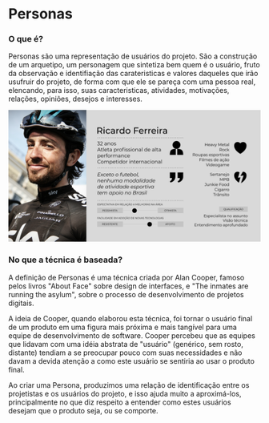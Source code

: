 # Personas

### O que é?

Personas são uma representação de usuários do projeto. São a construção de um arquetipo, um personagem que sintetiza bem quem é o usuário, fruto da observação e identifiação das carateristicas e valores daqueles que irão usufruir do projeto, de forma com que ele se pareça com uma pessoa real, elencando, para isso, suas caracteristicas, atividades, motivações, relações, opiniões, desejos e interesses.

<img src="PersonaExemplo.svg">

### No que a técnica é baseada?

A definição de Personas é uma técnica criada por Alan Cooper, famoso pelos livros "About Face" sobre design de interfaces, e "The inmates are running the asylum", sobre o processo de desenvolvimento de projetos digitais.

A ideia de Cooper, quando elaborou esta técnica, foi tornar o usuário final de um produto em uma figura mais próxima e mais tangível para uma equipe de desenvolvimento de software. Cooper percebeu que as equipes que lidavam com uma idéia abstrata de "usuário" (genérico, sem rosto, distante) tendiam a se preocupar pouco com suas necessidades e não davam a devida atenção a como este usuário se sentiria ao usar o produto final.

Ao criar uma Persona, produzimos uma relação de identificação entre os projetistas e os usuários do projeto, e isso ajuda muito a aproximá-los, principalmente no que diz respeito a entender como estes usuários desejam que o produto seja, ou se comporte.
